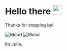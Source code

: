 <h1> Hello there  <img src="https://raw.githubusercontent.com/MartinHeinz/MartinHeinz/master/wave.gif" width="30px"></h1>

Thanks for stopping by!

![Mood](https://img.shields.io/badge/mood-happy-success)
![Mood](https://img.shields.io/badge/excited-about%20Frontend-yellow)

Im Julia.
